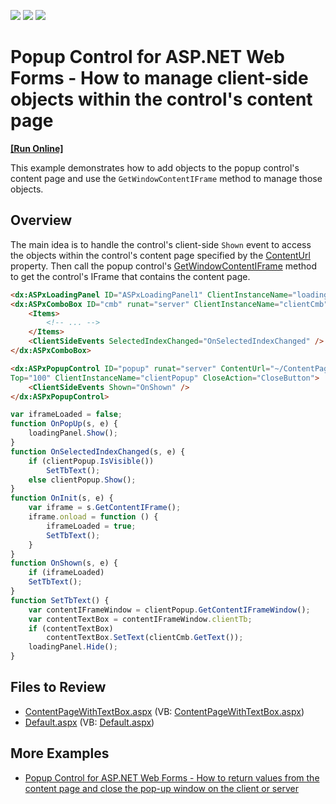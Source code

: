 <!-- default badges list -->
![](https://img.shields.io/endpoint?url=https://codecentral.devexpress.com/api/v1/VersionRange/128564743/15.1.3%2B)
[![](https://img.shields.io/badge/Open_in_DevExpress_Support_Center-FF7200?style=flat-square&logo=DevExpress&logoColor=white)](https://supportcenter.devexpress.com/ticket/details/E3928)
[![](https://img.shields.io/badge/📖_How_to_use_DevExpress_Examples-e9f6fc?style=flat-square)](https://docs.devexpress.com/GeneralInformation/403183)
<!-- default badges end -->
# Popup Control for ASP.NET Web Forms - How to manage client-side objects within the control's content page
<!-- run online -->
**[[Run Online]](https://codecentral.devexpress.com/e3928/)**
<!-- run online end -->

This example demonstrates how to add objects to the popup control's content page and use the `GetWindowContentIFrame` method to manage those objects.

## Overview

The main idea is to handle the control's client-side `Shown` event to access the objects within the control's content page specified by the [ContentUrl](https://docs.devexpress.com/AspNet/DevExpress.Web.PopupWindow.ContentUrl) property. Then call the popup control's [GetWindowContentIFrame](https://docs.devexpress.com/AspNet/js-ASPxClientPopupControl.GetWindowContentIFrame(window)) method to get the control's IFrame that contains the content page.


```aspx
<dx:ASPxLoadingPanel ID="ASPxLoadingPanel1" ClientInstanceName="loadingPanel" Modal="true" runat="server"></dx:ASPxLoadingPanel>
<dx:ASPxComboBox ID="cmb" runat="server" ClientInstanceName="clientCmb">
    <Items>
        <!-- ... -->
    </Items>
    <ClientSideEvents SelectedIndexChanged="OnSelectedIndexChanged" />
</dx:ASPxComboBox>

<dx:ASPxPopupControl ID="popup" runat="server" ContentUrl="~/ContentPageWithTextBox.aspx"
Top="100" ClientInstanceName="clientPopup" CloseAction="CloseButton">
    <ClientSideEvents Shown="OnShown" />
</dx:ASPxPopupControl> 

```

```js
var iframeLoaded = false;
function OnPopUp(s, e) {
	loadingPanel.Show();
}
function OnSelectedIndexChanged(s, e) {
	if (clientPopup.IsVisible())
		SetTbText();
	else clientPopup.Show();
}
function OnInit(s, e) {
	var iframe = s.GetContentIFrame();
	iframe.onload = function () {
		iframeLoaded = true;
		SetTbText();
	}
}
function OnShown(s, e) {
	if (iframeLoaded)
	SetTbText();
}
function SetTbText() {
	var contentIFrameWindow = clientPopup.GetContentIFrameWindow();
	var contentTextBox = contentIFrameWindow.clientTb;
	if (contentTextBox)
		contentTextBox.SetText(clientCmb.GetText());
	loadingPanel.Hide();
}
```

## Files to Review

* [ContentPageWithTextBox.aspx](./CS/ContentPageWithTextBox.aspx) (VB: [ContentPageWithTextBox.aspx](./VB/ContentPageWithTextBox.aspx))
* [Default.aspx](./CS/Default.aspx) (VB: [Default.aspx](./VB/Default.aspx))

## More Examples

* [Popup Control for ASP.NET Web Forms - How to return values from the content page and close the pop-up window on the client or server](https://github.com/DevExpress-Examples/asp-net-web-forms-popup-control-get-value-from-content-page-and-close-popup)
